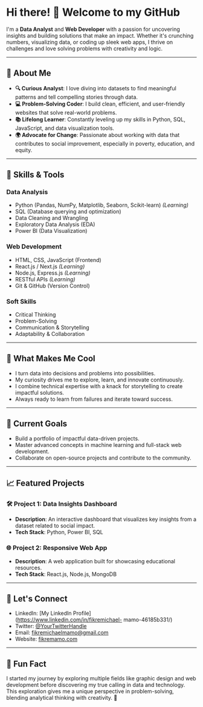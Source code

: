 # Hi there! 👋 Welcome to my GitHub

I'm a **Data Analyst** and **Web Developer** with a passion for uncovering
insights and building solutions that make an impact. Whether it's crunching
numbers, visualizing data, or coding up sleek web apps, I thrive on challenges
and love solving problems with creativity and logic.

---

## 🚀 About Me

- **🔍 Curious Analyst**: I love diving into datasets to find meaningful
  patterns and tell compelling stories through data.
- **💻 Problem-Solving Coder**: I build clean, efficient, and user-friendly
  websites that solve real-world problems.
- **📚 Lifelong Learner**: Constantly leveling up my skills in Python, SQL,
  JavaScript, and data visualization tools.
- **🌍 Advocate for Change**: Passionate about working with data that
  contributes to social improvement, especially in poverty, education, and
  equity.

---

## 🔧 Skills & Tools

### Data Analysis

- Python (Pandas, NumPy, Matplotlib, Seaborn, Scikit-learn) *(Learning)*
- SQL (Database querying and optimization)
- Data Cleaning and Wrangling
- Exploratory Data Analysis (EDA)
- Power BI (Data Visualization)

### Web Development

- HTML, CSS, JavaScript (Frontend)
- React.js / Next.js *(Learning)*
- Node.js, Express.js *(Learning)*
- RESTful APIs *(Learning)*
- Git & GitHub (Version Control)

### Soft Skills

- Critical Thinking
- Problem-Solving
- Communication & Storytelling
- Adaptability & Collaboration

---

## 🌟 What Makes Me Cool

- I turn data into decisions and problems into possibilities.
- My curiosity drives me to explore, learn, and innovate continuously.
- I combine technical expertise with a knack for storytelling to create
  impactful solutions.
- Always ready to learn from failures and iterate toward success.

---

## 🌱 Current Goals

- Build a portfolio of impactful data-driven projects.
- Master advanced concepts in machine learning and full-stack web development.
- Collaborate on open-source projects and contribute to the community.

---

## 📈 Featured Projects

### 🛠️ Project 1: Data Insights Dashboard

- **Description**: An interactive dashboard that visualizes key insights from
  a dataset related to social impact.
- **Tech Stack**: Python, Power BI, SQL

### 🌐 Project 2: Responsive Web App

- **Description**: A web application built for showcasing educational
  resources.
- **Tech Stack**: React.js, Node.js, MongoDB

---

## 📧 Let's Connect

- LinkedIn: [My LinkedIn Profile](https://www.linkedin.com/in/fikremichael-
  mamo-46185b331/)
- Twitter: [@YourTwitterHandle](https://x.com/FikreMichael_M)
- Email: [fikremichaelmamo@gmail.com](fikremichaelmamo@gmail.com)
- Website: [fikremamo.com](https://firke-portfolio.netlify.app)

---

## 🎉 Fun Fact

I started my journey by exploring multiple fields like graphic design and web
development before discovering my true calling in data and technology. This
exploration gives me a unique perspective in problem-solving, blending
analytical thinking with creativity. 🚀
